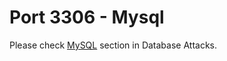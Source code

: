 # Port 3306 - Mysql

Please check [MySQL](https://app.gitbook.com/o/sbYQpaBkV0ueQjvLIdTt/s/nA4bAkddGXesk1QCLYAY/~/changes/191/database-attacks/mysql) section in Database Attacks.
